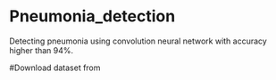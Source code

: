 # Pneumonia_detection
Detecting pneumonia using convolution neural network with accuracy higher than 94%.

#Download dataset from
